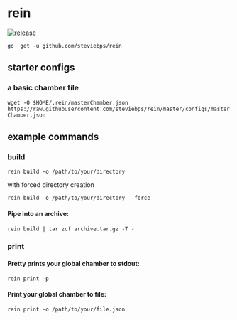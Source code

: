 # rein

[![release](https://github.com/steviebps/rein/actions/workflows/go.yml/badge.svg)](https://github.com/steviebps/rein/actions/workflows/go.yml)

```go  get -u github.com/steviebps/rein```


## starter configs

### a basic chamber file
```wget -O $HOME/.rein/masterChamber.json https://raw.githubusercontent.com/steviebps/rein/master/configs/masterChamber.json```


## example commands

### build
```rein build -o /path/to/your/directory```

with forced directory creation

```rein build -o /path/to/your/directory --force```

#### Pipe into an archive: 
```rein build | tar zcf archive.tar.gz -T -```

### print

#### Pretty prints your global chamber to stdout:
```rein print -p```

#### Print your global chamber to file:
```rein print -o /path/to/your/file.json```

